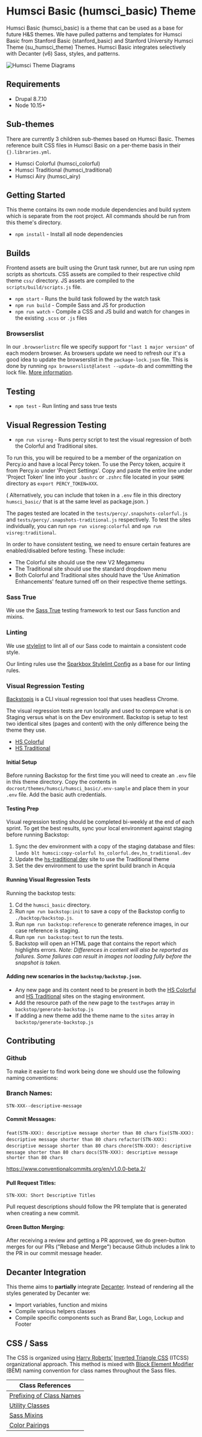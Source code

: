 # Humsci Basic (humsci_basic) Theme

Humsci Basic (humsci_basic) is a theme that can be used as a base for future H&S themes. We have pulled patterns and templates for Humsci Basic from Stanford Basic (stanford_basic) and Stanford University Humsci Theme (su_humsci_theme) Themes. Humsci Basic integrates selectively with Decanter (v6) Sass, styles, and patterns.

![Humsci Theme Diagrams](humsci-theme-diagram.png)

## Requirements

- Drupal 8.7.10
- Node 10.15+

## Sub-themes

There are currently 3 children sub-themes based on Humsci Basic. Themes reference built CSS files in Humsci Basic on a per-theme basis in their `{}.libraries.yml`.

- Humsci Colorful (humsci_colorful)
- Humsci Traditional (humsci_traditional)
- Humsci Airy (humsci_airy)

## Getting Started

This theme contains its own node module dependencies and build system which is separate from the root project. All commands should be run from this theme's directory.

- `npm install` - Install all node dependencies

## Builds

Frontend assets are built using the Grunt task runner, but are run using npm scripts as shortcuts. CSS assets are compiled to their respective child theme `css/` directory. JS assets are compiled to the `scripts/build/scripts.js` file.

- `npm start` - Runs the build task followed by the watch task
- `npm run build` - Compile Sass  and JS for production
- `npm run watch` - Compile a CSS and JS build and watch for changes in the existing `.scss` or `.js` files

### Browserslist
In our `.browserlistrc` file we specify support for `"last 1 major version"` of each modern browser. As browsers update we need to refresh our it's a good idea to update the browserslist in the `package-lock.json` file. This is done by running `npx browserslist@latest --update-db` and committing the lock file. [More information](https://github.com/browserslist/browserslist#browsers-data-updating).

## Testing

- `npm test` - Run linting and sass true tests

## Visual Regression Testing

- `npm run visreg` - Runs percy script to test the visual regression of both the
Colorful and Traditional sites.

To run this, you will be required to be a member of the organization on Percy.io
and have a local Percy token. To use the Percy token, acquire it from Percy.io
under 'Project Settings'. Copy and paste the entire line under 'Project Token'
line into your `.bashrc` or `.zshrc` file located in your `$HOME` directory as `export PERCY_TOKEN=XXX`.

( Alternatively, you can include that token in a `.env` file in this directory `humsci_basic/` that is at the same level as package.json. )

The pages tested are located in the `tests/percy/.snapshots-colorful.js` and `tests/percy/.snapshots-traditional.js` respectively. To test the sites individually, you can run
`npm run visreg:colorful` and `npm run visreg:traditional`.

In order to have consistent testing, we need to ensure certain features are
enabled/disabled before testing. These include:
* The Colorful site should use the new V2 Megamenu
* The Traditional site should use the standard dropdown menu
* Both Colorful and Traditional sites should have the 'Use Animation Enhancements' feature turned off on their respective theme settings.

### Sass True

We use the [Sass True](https://github.com/oddbird/true) testing framework to test our Sass function and mixins.

### Linting

We use [stylelint](https://stylelint.io/) to lint all of our Sass code to maintain a consistent code style.

Our linting rules use the [Sparkbox Stylelint Config](https://github.com/sparkbox/stylelint-config-sparkbox) as a base for our linting rules.

### Visual Regression Testing
[Backstopjs](https://github.com/garris/BackstopJS) is a CLI visual regression tool that uses headless Chrome.

The visual regression tests are run locally and used to compare what is on Staging versus what is on the Dev environment. Backstop is setup to test two identical sites (pages and content) with the only difference being the theme they use.
- [HS Colorful](https://hs-colorful.stanford.edu/)
- [HS Traditional](https://hs-traditional.stanford.edu/)

#### Initial Setup
Before running Backstop for the first time you will need to create an `.env` file in this theme directory. Copy the contents in `docroot/themes/humsci/humsci_basic/.env-sample` and place them in your `.env` file. Add the basic auth credentials.

#### Testing Prep
Visual regression testing should be completed bi-weekly at the end of each sprint. To get the best results, sync your local environment against staging before running Backstop:

1. Sync the dev environment with a copy of the staging database and files: `lando blt humsci:copy-colorful hs_colorful.dev,hs_traditional.dev`
2. Update the [hs-traditional dev](https://hs-traditional-dev.stanford.edu/) site to use the Traditional theme
3. Set the dev environment to use the sprint build branch in Acquia

#### Running Visual Regression Tests
Running the backstop tests:
1. Cd the `humsci_basic` directory.
1. Run `npm run backstop:init` to save a copy of the Backstop config to `./backtop/backstop.js`.
1. Run `npm run backstop:reference` to generate reference images, in our case reference is staging.
1. Run `npm run backstop:test` to run the tests.
1. Backstop will open an HTML page that contains the report which highlights errors.
_Note: Differences in content will also be reported as failures. Some failures can result in images not loading fully before the snapshot is taken._

#### Adding new scenarios in the `backstop/backstop.json`.
- Any new page and its content need to be present in both the [HS Colorful](https://hs-colorful-stage.stanford.edu/) and [HS Traditional](https://hs-traditional-stage.stanford.edu/) sites on the staging environment.
- Add the resource path of the new page to the `testPages` array in `backstop/generate-backstop.js`
- If adding a new theme add the theme name to the `sites` array in `backstop/generate-backstop.js`

## Contributing
### Github
To make it easier to find work being done we should use the following naming conventions:

### Branch Names:
`STN-XXX--descriptive-message`

#### Commit Messages:
`feat(STN-XXX): descriptive message shorter than 80 chars`
`fix(STN-XXX): descriptive message shorter than 80 chars`
`refactor(STN-XXX): descriptive message shorter than 80 chars`
`chore(STN-XXX): descriptive message shorter than 80 chars`
`docs(STN-XXX): descriptive message shorter than 80 chars`

https://www.conventionalcommits.org/en/v1.0.0-beta.2/

#### Pull Request Titles:
`STN-XXX: Short Descriptive Titles`

Pull request descriptions should follow the PR template that is generated when creating a new commit.

#### Green Button Merging:
After receiving a review and getting a PR approved, we do green-button merges for our PRs ("Rebase and Merge") because Github includes a link to the PR in our commit message header.

## Decanter Integration

This theme aims to **partially** integrate [Decanter](https://github.com/SU-SWS/decanter). Instead of rendering all the styles generated by Decanter we:

- Import variables, function and mixins
- Compile various helpers classes
- Compile specific components such as Brand Bar, Logo, Lockup and Footer

## CSS / Sass
The CSS is organized using [Harry Roberts’](https://csswizardry.com) [Inverted Triangle CSS](https://www.xfive.co/blog/itcss-scalable-maintainable-css-architecture/) (ITCSS) organizational approach. This method is mixed with [Block Element Modifier](http://getbem.com/) (BEM) naming convention for class names throughout the Sass files.

| Class References                                                                      |
|---------------------------------------------------------------------------------------|
| [Prefixing of Class Names](/docroot/themes/humsci/humsci_basic/docs/css-prefixing.md) |
| [Utility Classes](/docroot/themes/humsci/humsci_basic/docs/utility-classes.md)        |
| [Sass Mixins](/docroot/themes/humsci/humsci_basic/docs/mixins.md)                     |
| [Color Pairings](/docroot/themes/humsci/humsci_basic/docs/color-pairings.md)          |
